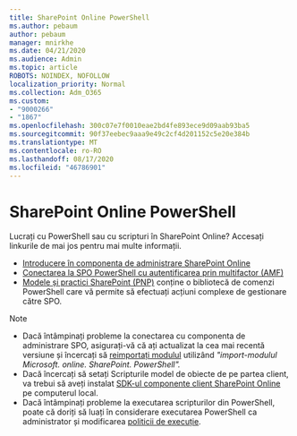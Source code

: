 ```yaml
---
title: SharePoint Online PowerShell
ms.author: pebaum
author: pebaum
manager: mnirkhe
ms.date: 04/21/2020
ms.audience: Admin
ms.topic: article
ROBOTS: NOINDEX, NOFOLLOW
localization_priority: Normal
ms.collection: Adm_O365
ms.custom:
- "9000266"
- "1867"
ms.openlocfilehash: 300c07e7f0010eae2bd4fe893ece9d09aab93ba5
ms.sourcegitcommit: 90f37eebec9aaa9e49c2cf4d201152c5e20e384b
ms.translationtype: MT
ms.contentlocale: ro-RO
ms.lasthandoff: 08/17/2020
ms.locfileid: "46786901"
---
```

# <a name="sharepoint-online-powershell"></a>SharePoint Online PowerShell

Lucrați cu PowerShell sau cu scripturi în SharePoint Online? Accesați linkurile de mai jos pentru mai multe informații.
- [Introducere în componenta de administrare SharePoint Online](https://docs.microsoft.com/powershell/sharepoint/sharepoint-online/connect-sharepoint-online?view=sharepoint-ps)
- [Conectarea la SPO PowerShell cu autentificarea prin multifactor (AMF)](https://docs.microsoft.com/powershell/sharepoint/sharepoint-online/connect-sharepoint-online?view=sharepoint-ps#to-connect-with-multifactor-authentication-mfa)
- [Modele și practici SharePoint (PNP)](https://docs.microsoft.com/powershell/sharepoint/sharepoint-pnp/sharepoint-pnp-cmdlets?view=sharepoint-ps) conține o bibliotecă de comenzi PowerShell care vă permite să efectuați acțiuni complexe de gestionare către SPO.

> [!NOTE]
> - Dacă întâmpinați probleme la conectarea cu componenta de administrare SPO, asigurați-vă că ați actualizat la cea mai recentă versiune și încercați să [reimportați modulul](https://docs.microsoft.com/powershell/developer/module/importing-a-powershell-module) utilizând *"import-modulul Microsoft. online. SharePoint. PowerShell".*
> - Dacă încercați să setați Scripturile model de obiecte de pe partea client, va trebui să aveți instalat [SDK-ul componente client SharePoint Online](https://www.microsoft.com/download/details.aspx?id=42038) pe computerul local.
> - Dacă întâmpinați probleme la executarea scripturilor din PowerShell, poate că doriți să luați în considerare executarea PowerShell ca administrator și modificarea [politicii de execuție](https://docs.microsoft.com/powershell/module/microsoft.powershell.core/about/about_execution_policies?view=powershell-6).